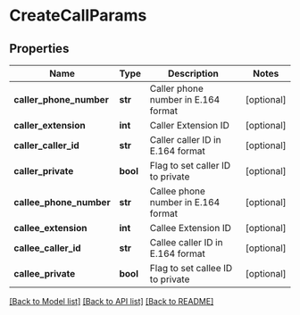 # CreateCallParams

## Properties
Name | Type | Description | Notes
------------ | ------------- | ------------- | -------------
**caller_phone_number** | **str** | Caller phone number in E.164 format | [optional] 
**caller_extension** | **int** | Caller Extension ID | [optional] 
**caller_caller_id** | **str** | Caller caller ID in E.164 format | [optional] 
**caller_private** | **bool** | Flag to set caller ID to private | [optional] 
**callee_phone_number** | **str** | Callee phone number in E.164 format | [optional] 
**callee_extension** | **int** | Callee Extension ID | [optional] 
**callee_caller_id** | **str** | Callee caller ID in E.164 format | [optional] 
**callee_private** | **bool** | Flag to set callee ID to private | [optional] 

[[Back to Model list]](../README.md#documentation-for-models) [[Back to API list]](../README.md#documentation-for-api-endpoints) [[Back to README]](../README.md)


